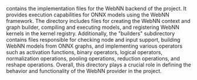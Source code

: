 contains the implementation files for the WebNN backend of the project. It provides execution capabilities for ONNX models using the WebNN framework. The directory includes files for creating the WebNN context and graph builder, compiling and executing models, and registering WebNN kernels in the kernel registry. Additionally, the "builders" subdirectory contains files responsible for checking node and input support, building WebNN models from ONNX graphs, and implementing various operators such as activation functions, binary operators, logical operators, normalization operations, pooling operations, reduction operations, and reshape operations. Overall, this directory plays a crucial role in defining the behavior and functionality of the WebNN provider in the project.